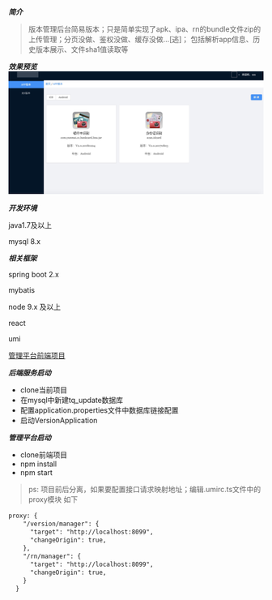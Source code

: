 ***简介***

> 版本管理后台简易版本；只是简单实现了apk、ipa、rn的bundle文件zip的上传管理；分页没做、鉴权没做、缓存没做…[逃]；
包括解析app信息、历史版本展示、文件sha1值读取等

***效果预览***
![效果1](./img/1571303745729.jpg)

***开发环境***

java1.7及以上

mysql 8.x

***相关框架***

spring boot 2.x

mybatis

node 9.x 及以上

react 

umi

[管理平台前端项目](https://github.com/lhlhlh111000/app-manager)

***后端服务启动***

* clone当前项目
* 在mysql中新建tq_update数据库
* 配置application.properties文件中数据库链接配置
* 启动VersionApplication

***管理平台启动***

* clone前端项目
* npm install 
* npm start

> ps: 项目前后分离，如果要配置接口请求映射地址；编辑.umirc.ts文件中的proxy模块
如下
```$xslt
proxy: {
    "/version/manager": {
      "target": "http://localhost:8099",
      "changeOrigin": true,
    },
    "/rn/manager": {
      "target": "http://localhost:8099",
      "changeOrigin": true,
    }
  }
```